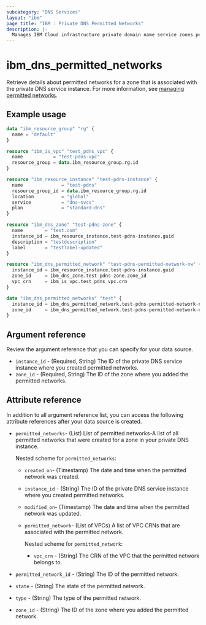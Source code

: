```yaml
---
subcategory: "DNS Services"
layout: "ibm"
page_title: "IBM : Private DNS Permitted Networks"
description: |-
  Manages IBM Cloud infrastructure private domain name service zones permitted networks.
---
```


# ibm_dns_permitted_networks

Retrieve details about permitted networks for a zone that is associated with the private DNS service instance. For more information, see [managing permitted networks](https://cloud.ibm.com/docs/dns-svcs?topic=dns-svcs-managing-permitted-networks).


## Example usage

```terraform
data "ibm_resource_group" "rg" {
  name = "default"
}

resource "ibm_is_vpc" "test_pdns_vpc" {
  name           = "test-pdns-vpc"
  resource_group = data.ibm_resource_group.rg.id
}

resource "ibm_resource_instance" "test-pdns-instance" {
  name              = "test-pdns"
  resource_group_id = data.ibm_resource_group.rg.id
  location          = "global"
  service           = "dns-svcs"
  plan              = "standard-dns"
}

resource "ibm_dns_zone" "test-pdns-zone" {
  name        = "test.com"
  instance_id = ibm_resource_instance.test-pdns-instance.guid
  description = "testdescription"
  label       = "testlabel-updated"
}

resource "ibm_dns_permitted_network" "test-pdns-permitted-network-nw" {
  instance_id = ibm_resource_instance.test-pdns-instance.guid
  zone_id     = ibm_dns_zone.test-pdns-zone.zone_id
  vpc_crn     = ibm_is_vpc.test_pdns_vpc.crn
}

data "ibm_dns_permitted_networks" "test" {
  instance_id = ibm_dns_permitted_network.test-pdns-permitted-network-nw.instance_id
  zone_id     = ibm_dns_permitted_network.test-pdns-permitted-network-nw.zone_id
}
```

## Argument reference
Review the argument reference that you can specify for your data source.

- `instance_id` - (Required, String) The ID of the private DNS service instance where you created permitted networks.
- `zone_id` - (Required, String) The ID of the zone where you added the permitted networks.

## Attribute reference
In addition to all argument reference list, you can access the following attribute references after your data source is created. 

- `permitted_networks`- (List) List of permitted networks-A list of all permitted networks that were created for a zone in your private DNS instance.

  Nested scheme for `permitted_networks`:
  - `created_on`- (Timestamp) The date and time when the permitted network was created.
  - `instance_id` - (String) The ID of the private DNS service instance where you created permitted networks.
  - `modified_on`- (Timestamp) The date and time when the permitted network was updated.
  - `permitted_network`- (List of VPCs) A list of VPC CRNs that are associated with the permitted network.
    
     Nested scheme for `permitted_network`:
     - `vpc_crn` - (String) The CRN of the VPC that the permitted network belongs to. 
- `permitted_network_id` - (String) The ID of the permitted network.
- `state` - (String) The state of the permitted network. 
- `type` - (String) The type of the permitted network.
- `zone_id` - (String) The ID of the zone where you added the permitted network.
